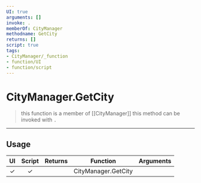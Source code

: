 ```yaml
---
UI: true
arguments: []
invoke: .
memberOf: CityManager
methodname: GetCity
returns: []
script: true
tags:
- CityManager/_function
- function/UI
- function/script
---
```

# CityManager.GetCity
> this function is a member of [[CityManager]]
> this method can be invoked with `.`
-----
## Usage
|  UI | Script | Returns | Function | Arguments |
|:---:|:------:|-------:|:--------:|:---------|
|✓|✓||CityManager.GetCity||
